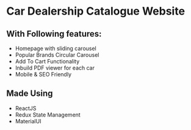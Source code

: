 # Car Dealership Catalogue Website

## With Following features:
- Homepage with sliding carousel
- Popular Brands Circular Carousel
- Add To Cart Functionality
- Inbuild PDF viewer for each car
- Mobile & SEO Friendly

## Made Using
- ReactJS
- Redux State Management
- MaterialUI

